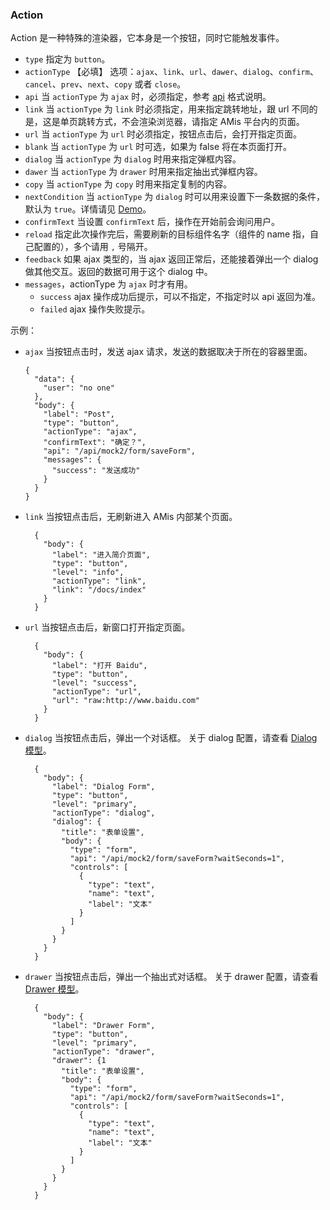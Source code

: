 ### Action

Action 是一种特殊的渲染器，它本身是一个按钮，同时它能触发事件。

-   `type` 指定为 `button`。
-   `actionType` 【必填】 选项：`ajax`、`link`、`url`、`dawer`、`dialog`、`confirm`、`cancel`、`prev`、`next`、`copy` 或者 `close`。
-   `api` 当 `actionType` 为 `ajax` 时，必须指定，参考 [api](./Types.md#Api) 格式说明。
-   `link` 当 `actionType` 为 `link` 时必须指定，用来指定跳转地址，跟 url 不同的是，这是单页跳转方式，不会渲染浏览器，请指定 AMis 平台内的页面。
-   `url` 当 `actionType` 为 `url` 时必须指定，按钮点击后，会打开指定页面。
-   `blank` 当 `actionType` 为 `url` 时可选，如果为 false 将在本页面打开。
-   `dialog` 当 `actionType` 为 `dialog` 时用来指定弹框内容。
-   `dawer` 当 `actionType` 为 `drawer` 时用来指定抽出式弹框内容。
-   `copy` 当 `actionType` 为 `copy` 时用来指定复制的内容。
-   `nextCondition` 当 `actionType` 为 `dialog` 时可以用来设置下一条数据的条件，默认为 `true`。详情请见 [Demo](/docs/demo/crud/next)。
-   `confirmText` 当设置 `confirmText` 后，操作在开始前会询问用户。
-   `reload` 指定此次操作完后，需要刷新的目标组件名字（组件的 name 指，自己配置的），多个请用 `,` 号隔开。
-   `feedback` 如果 ajax 类型的，当 ajax 返回正常后，还能接着弹出一个 dialog 做其他交互。返回的数据可用于这个 dialog 中。
-   `messages`，actionType 为 `ajax` 时才有用。
    -   `success` ajax 操作成功后提示，可以不指定，不指定时以 api 返回为准。
    -   `failed` ajax 操作失败提示。

示例：

-   `ajax` 当按钮点击时，发送 ajax 请求，发送的数据取决于所在的容器里面。

    ```schema:height="200"
    {
      "data": {
        "user": "no one"
      },
      "body": {
        "label": "Post",
        "type": "button",
        "actionType": "ajax",
        "confirmText": "确定？",
        "api": "/api/mock2/form/saveForm",
        "messages": {
          "success": "发送成功"
        }
      }
    }
    ```

-   `link` 当按钮点击后，无刷新进入 AMis 内部某个页面。

    ```schema:height="200"
      {
        "body": {
          "label": "进入简介页面",
          "type": "button",
          "level": "info",
          "actionType": "link",
          "link": "/docs/index"
        }
      }
    ```

-   `url` 当按钮点击后，新窗口打开指定页面。

    ```schema:height="200"
      {
        "body": {
          "label": "打开 Baidu",
          "type": "button",
          "level": "success",
          "actionType": "url",
          "url": "raw:http://www.baidu.com"
        }
      }
    ```

-   `dialog` 当按钮点击后，弹出一个对话框。 关于 dialog 配置，请查看 [Dialog 模型](#dialog)。

    ```schema:height="200"
      {
        "body": {
          "label": "Dialog Form",
          "type": "button",
          "level": "primary",
          "actionType": "dialog",
          "dialog": {
            "title": "表单设置",
            "body": {
              "type": "form",
              "api": "/api/mock2/form/saveForm?waitSeconds=1",
              "controls": [
                {
                  "type": "text",
                  "name": "text",
                  "label": "文本"
                }
              ]
            }
          }
        }
      }
    ```

-   `drawer` 当按钮点击后，弹出一个抽出式对话框。 关于 drawer 配置，请查看 [Drawer 模型](#drawer)。

    ```schema:height="200"
      {
        "body": {
          "label": "Drawer Form",
          "type": "button",
          "level": "primary",
          "actionType": "drawer",
          "drawer": {1
            "title": "表单设置",
            "body": {
              "type": "form",
              "api": "/api/mock2/form/saveForm?waitSeconds=1",
              "controls": [
                {
                  "type": "text",
                  "name": "text",
                  "label": "文本"
                }
              ]
            }
          }
        }
      }
    ```
